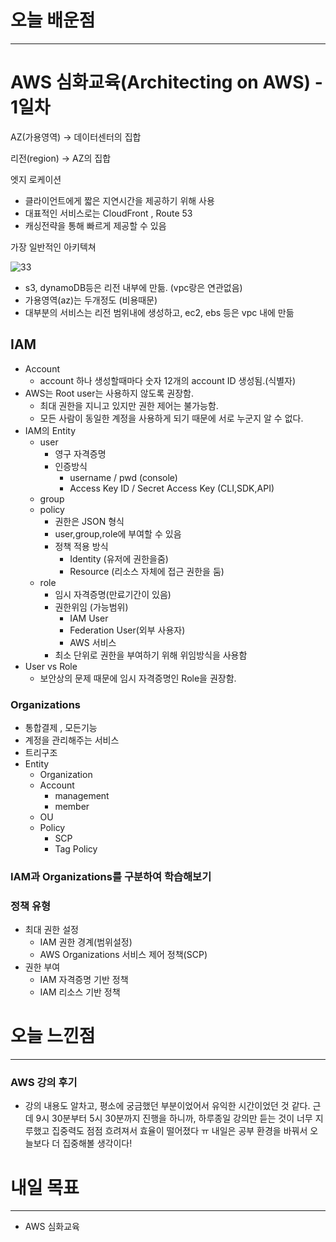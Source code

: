 # 오늘 배운점

---

# AWS 심화교육(**Architecting on AWS) - 1일차**

AZ(가용영역) → 데이터센터의 집합

리전(region) → AZ의 집합

엣지 로케이션

- 클라이언트에게 짧은 지연시간을 제공하기 위해 사용
- 대표적인 서비스로는 CloudFront , Route 53
- 캐싱전략을 통해 빠르게 제공할 수 있음

가장 일반적인 아키텍쳐

![33](https://user-images.githubusercontent.com/79312551/180034490-15e8dd1a-9feb-4087-b723-f205e0dc13fc.png)

- s3, dynamoDB등은 리전 내부에 만듦. (vpc랑은 연관없음)
- 가용영역(az)는 두개정도 (비용때문)
- 대부분의 서비스는 리전 범위내에 생성하고, ec2, ebs 등은 vpc 내에 만듦

## IAM

- Account
    - account 하나 생성할때마다 숫자 12개의 account ID 생성됨.(식별자)
- AWS는 Root user는 사용하지 않도록 권장함.
    - 최대 권한을 지니고 있지만 권한 제어는 불가능함.
    - 모든 사람이 동일한 계정을 사용하게 되기 때문에 서로 누군지 알 수 없다.
- IAM의 Entity
    - user
        - 영구 자격증명
        - 인증방식
            - username / pwd (console)
            - Access Key ID / Secret Access Key (CLI,SDK,API)
    - group
    - policy
        - 권한은 JSON 형식
        - user,group,role에 부여할 수 있음
        - 정책 적용 방식
            - Identity (유저에 권한을줌)
            - Resource (리소스 자체에 접근 권한을 둠)
    - role
        - 임시 자격증명(만료기간이 있음)
        - 권한위임 (가능범위)
            - IAM User
            - Federation User(외부 사용자)
            - AWS 서비스
        - 최소 단위로 권한을 부여하기 위해 위임방식을 사용함
- User vs Role
    - 보안상의 문제 때문에 임시 자격증명인 Role을 권장함.
    

### Organizations

- 통합결제 , 모든기능
- 계정을 관리해주는 서비스
- 트리구조
- Entity
    - Organization
    - Account
        - management
        - member
    - OU
    - Policy
        - SCP
        - Tag Policy

### IAM과 Organizations를 구분하여 학습해보기

### 정책 유형

- 최대 권한 설정
    - IAM 권한 경계(범위설정)
    - AWS Organizations 서비스 제어 정책(SCP)
- 권한 부여
    - IAM 자격증명 기반 정책
    - IAM 리소스 기반 정책

# 오늘 느낀점

---

### AWS 강의 후기

- 강의 내용도 알차고, 평소에 궁금했던 부분이었어서 유익한 시간이었던 것 같다. 근데 9시 30분부터 5시 30분까지 진행을 하니까, 하루종일 강의만 듣는 것이 너무 지루했고 집중력도 점점 흐려져서 효율이 떨어졌다 ㅠ
내일은 공부 환경을 바꿔서 오늘보다 더 집중해볼 생각이다!

# 내일 목표

---

- AWS 심화교육
